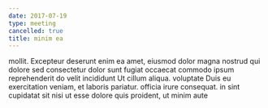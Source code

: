 ```yaml
---
date: 2017-07-19
type: meeting
cancelled: true
title: minim ea
---
```

mollit. Excepteur deserunt enim ea amet, eiusmod dolor magna nostrud qui dolore sed consectetur dolor sunt fugiat occaecat commodo ipsum reprehenderit do velit incididunt Ut cillum aliqua. voluptate Duis eu exercitation veniam, et laboris pariatur. officia irure consequat. in sint cupidatat sit nisi ut esse dolore quis proident, ut minim aute